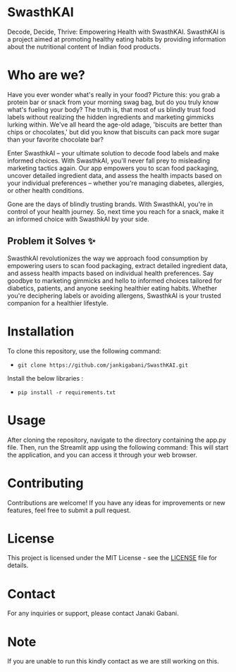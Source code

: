# SwasthKAI
Decode, Decide, Thrive: Empowering Health with SwasthKAI.
SwasthKAI is a project aimed at promoting healthy eating habits by providing information about the nutritional content of Indian food products.

# Who are we?

Have you ever wonder what's really in your food? Picture this: you grab a protein bar or snack from your morning swag bag, but do you truly know what's fueling your body? The truth is, that most of us blindly trust food labels without realizing the hidden ingredients and marketing gimmicks lurking within. We've all heard the age-old adage, 'biscuits are better than chips or chocolates,' but did you know that biscuits can pack more sugar than your favorite chocolate bar?

Enter SwasthkAI – your ultimate solution to decode food labels and make informed choices. With SwasthkAI, you'll never fall prey to misleading marketing tactics again. Our app empowers you to scan food packaging, uncover detailed ingredient data, and assess the health impacts based on your individual preferences – whether you're managing diabetes, allergies, or other health conditions.

Gone are the days of blindly trusting brands. With SwasthkAI, you're in control of your health journey. So, next time you reach for a snack, make it an informed choice with SwasthkAI by your side.

## Problem it Solves ✨

SwasthkAI revolutionizes the way we approach food consumption by empowering users to scan food packaging, extract detailed ingredient data, and assess health impacts based on individual health preferences. Say goodbye to marketing gimmicks and hello to informed choices tailored for diabetics, patients, and anyone seeking healthier eating habits. Whether you're deciphering labels or avoiding allergens, SwasthkAI is your trusted companion for a healthier lifestyle.

# Installation
To clone this repository, use the following command:
- ```git clone https://github.com/jankigabani/SwasthKAI.git```

Install the below libraries :
- ```pip install -r requirements.txt```

# Usage
After cloning the repository, navigate to the directory containing the app.py file. Then, run the Streamlit app using the following command:
This will start the application, and you can access it through your web browser.

# Contributing
Contributions are welcome! If you have any ideas for improvements or new features, feel free to submit a pull request.

# License
This project is licensed under the MIT License - see the [LICENSE](LICENSE) file for details.

# Contact
For any inquiries or support, please contact Janaki Gabani.

# Note
If you are unable to run this kindly contact as we are still working on this.
